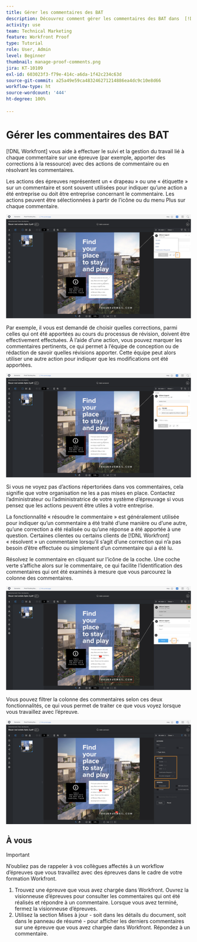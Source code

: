 ```yaml
---
title: Gérer les commentaires des BAT
description: Découvrez comment gérer les commentaires des BAT dans  [!DNL  Workfront]  en appliquant des actions de commentaire, en résolvant les commentaires et en filtrant la colonne de commentaires.
activity: use
team: Technical Marketing
feature: Workfront Proof
type: Tutorial
role: User, Admin
level: Beginner
thumbnail: manage-proof-comments.png
jira: KT-10109
exl-id: 603023f3-f79e-414c-a6da-1f42c234c63d
source-git-commit: a25a49e59ca483246271214886ea4dc9c10e8d66
workflow-type: ht
source-wordcount: '444'
ht-degree: 100%

---
```


# Gérer les commentaires des BAT

[!DNL Workfront] vous aide à effectuer le suivi et la gestion du travail lié à chaque commentaire sur une épreuve (par exemple, apporter des corrections à la ressource) avec des actions de commentaire ou en résolvant les commentaires.

Les actions des épreuves représentent un « drapeau » ou une « étiquette » sur un commentaire et sont souvent utilisées pour indiquer qu’une action a été entreprise ou doit être entreprise concernant le commentaire. Les actions peuvent être sélectionnées à partir de l’icône ou du menu Plus sur chaque commentaire.

![Une image d’une épreuve dans la visionneuse d’épreuvage avec l’icône de drapeau mise en surbrillance sur le commentaire et les actions d’épreuves disponibles qui sont visibles.](assets/manage-comments-1.png)

Par exemple, il vous est demandé de choisir quelles corrections, parmi celles qui ont été apportées au cours du processus de révision, doivent être effectivement effectuées. À l’aide d’une action, vous pouvez marquer les commentaires pertinents, ce qui permet à l’équipe de conception ou de rédaction de savoir quelles révisions apporter. Cette équipe peut alors utiliser une autre action pour indiquer que les modifications ont été apportées.

![Une image d’une épreuve dans la visionneuse d’épreuvage avec l’action d’épreuve [!UICONTROL À faire] mise en surbrillance dans le commentaire.](assets/manage-comments-2.png)

Si vous ne voyez pas d’actions répertoriées dans vos commentaires, cela signifie que votre organisation ne les a pas mises en place. Contactez l’administrateur ou l’administratrice de votre système d’épreuvage si vous pensez que les actions peuvent être utiles à votre entreprise.

La fonctionnalité « résoudre le commentaire » est généralement utilisée pour indiquer qu’un commentaire a été traité d’une manière ou d’une autre, qu’une correction a été réalisée ou qu’une réponse a été apportée à une question. Certaines clientes ou certains clients de [!DNL Workfront] « résolvent » un commentaire lorsqu’il s’agit d’une correction qui n’a pas besoin d’être effectuée ou simplement d’un commentaire qui a été lu.

Résolvez le commentaire en cliquant sur l’icône de la coche. Une coche verte s’affiche alors sur le commentaire, ce qui facilite l’identification des commentaires qui ont été examinés à mesure que vous parcourez la colonne des commentaires.

![Une image d’une épreuve dans la visionneuse d’épreuvage avec l’icône de coche mise en surbrillance sur le commentaire.](assets/manage-comments-4.png)

Vous pouvez filtrer la colonne des commentaires selon ces deux fonctionnalités, ce qui vous permet de traiter ce que vous voyez lorsque vous travaillez avec l’épreuve.

![Une image des filtres de commentaire dans la visionneuse d’épreuvage avec les options de filtrage [!UICONTROL Actions] et [!UICONTROL Général] mises en surbrillance.](assets/manage-comments-3.png)

## À vous

>[!IMPORTANT]
>
>N’oubliez pas de rappeler à vos collègues affectés à un workflow d’épreuves que vous travaillez avec des épreuves dans le cadre de votre formation Workfront.


1. Trouvez une épreuve que vous avez chargée dans Workfront. Ouvrez la visionneuse d’épreuves pour consulter les commentaires qui ont été réalisés et répondre à un commentaire. Lorsque vous avez terminé, fermez la visionneuse d’épreuves.
1. Utilisez la section Mises à jour - soit dans les détails du document, soit dans le panneau de résumé - pour afficher les derniers commentaires sur une épreuve que vous avez chargée dans Workfront. Répondez à un commentaire.


<!--
## Learn more
* Create and manage proof comments
-->
